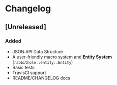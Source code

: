 # Changelog

## [Unreleased]

### Added
- JSON:API Data Structure
- A user-friendly macro system and **Entity System** (`rabbithole::entity::Entity`)
- Basic tests
- TravisCI support
- README/CHANGELOG docs

